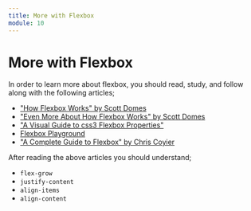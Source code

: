 ```yaml
---
title: More with Flexbox
module: 10
---
```


# More with Flexbox

In order to learn more about flexbox, you should read, study, and follow along with the following articles;

- ["How Flexbox Works" by Scott Domes](https://medium.freecodecamp.com/an-animated-guide-to-flexbox-d280cf6afc35)
- ["Even More About How Flexbox Works" by Scott Domes](https://medium.freecodecamp.com/even-more-about-how-flexbox-works-explained-in-big-colorful-animated-gifs-a5a74812b053)
- ["A Visual Guide to css3 Flexbox Properties"](https://scotch.io/tutorials/a-visual-guide-to-css3-flexbox-properties)
- [Flexbox Playground](https://demos.scotch.io/visual-guide-to-css3-flexbox-flexbox-playground/demos/)
- ["A Complete Guide to Flexbox" by Chris Coyier](https://css-tricks.com/snippets/css/a-guide-to-flexbox/)


After reading the above articles you should understand;

- `flex-grow`
- `justify-content`
- `align-items`
- `align-content`
